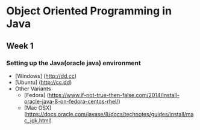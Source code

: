 # Object Oriented Programming in Java

## Week 1
### Setting up the Java(oracle java) environment
* [Windows] (http://dd.cc)
* [Ubuntu] (http://cc.dd)
* Other Variants
	* [Fedora] (https://www.if-not-true-then-false.com/2014/install-oracle-java-8-on-fedora-centos-rhel/)
	* [Mac OSX] (https://docs.oracle.com/javase/8/docs/technotes/guides/install/mac_jdk.html)
